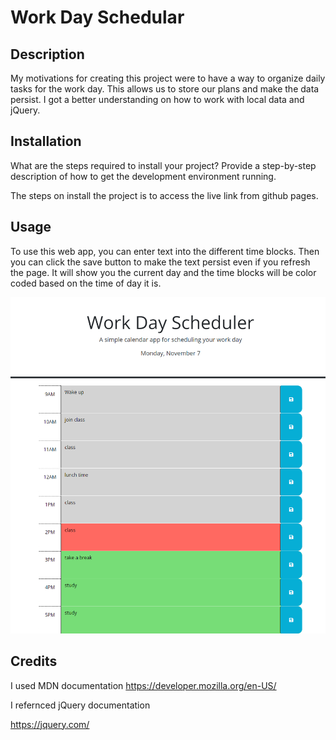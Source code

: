 # Work Day Schedular

## Description

My motivations for creating this project were to have a way to organize daily tasks for the work day. This allows us to store our plans and make the data persist. I got a better understanding on how to work with local data and jQuery.

## Installation

What are the steps required to install your project? Provide a step-by-step description of how to get the development environment running.

The steps on install the project is to access the live link from github pages.

## Usage

To use this web app, you can enter text into the different time blocks. Then you can click the save button to make the text persist even if you refresh the page. It will show you the current day and the time blocks will be color coded based on the time of day it is.

![plot](./Assets/_C__Users_Bradley_Desktop_Work%2520Day%2520Scheduler_Work-Day-Scheduler_index.html.png)
## Credits

I used MDN documentation
https://developer.mozilla.org/en-US/

I refernced jQuery documentation

https://jquery.com/
